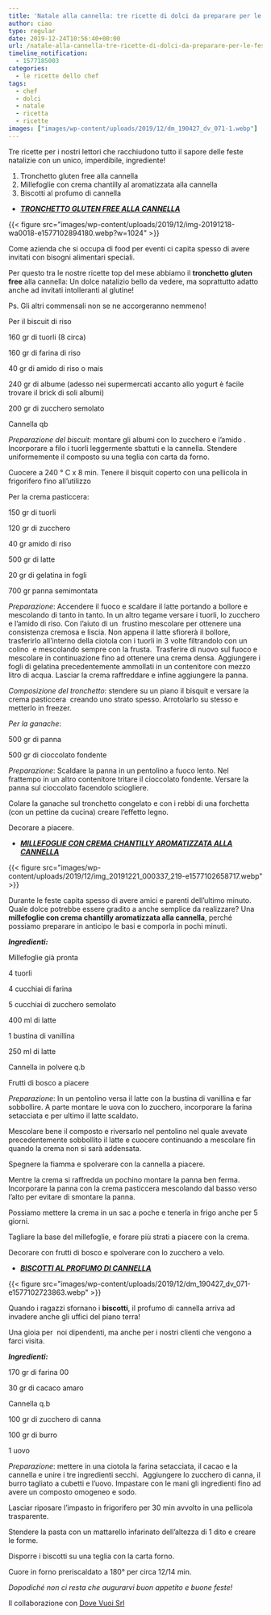 ```yaml
---
title: 'Natale alla cannella: tre ricette di dolci da preparare per le feste'
author: ciao
type: regular
date: 2019-12-24T10:56:40+00:00
url: /natale-alla-cannella-tre-ricette-di-dolci-da-preparare-per-le-feste/
timeline_notification:
  - 1577185003
categories:
  - le ricette dello chef
tags:
  - chef
  - dolci
  - natale
  - ricetta
  - ricette
images: ["images/wp-content/uploads/2019/12/dm_190427_dv_071-1.webp"]
---
```

Tre ricette per i nostri lettori che racchiudono tutto il sapore delle feste natalizie con un unico, imperdibile, ingrediente!

<ol class="wp-block-list">
  <li>
    Tronchetto gluten free alla cannella
  </li>
  <li>
    Millefoglie con crema chantilly al aromatizzata alla cannella
  </li>
  <li>
    Biscotti al profumo di cannella
  </li>
</ol>

<ul class="wp-block-list">
  <li>
    <strong><em><span style="text-decoration:underline;">TRONCHETTO GLUTEN FREE ALLA CANNELLA</span></em></strong>
  </li>
</ul>


{{< figure src="images/wp-content/uploads/2019/12/img-20191218-wa0018-e1577102894180.webp?w=1024" >}}


Come azienda che si occupa di food per eventi ci capita spesso di avere invitati con bisogni alimentari speciali. 

Per questo tra le nostre ricette top del mese abbiamo il **tronchetto gluten free** alla cannella: Un dolce natalizio bello da vedere, ma soprattutto adatto anche ad invitati intolleranti al glutine!

Ps. Gli altri commensali non se ne accorgeranno nemmeno!

Per il biscuit di riso

160 gr di tuorli (8 circa)

160 gr di farina di riso

40 gr di amido di riso o mais

240 gr di albume (adesso nei supermercati accanto allo yogurt è facile trovare il brick di soli albumi)

200 gr di zucchero semolato

Cannella qb

_Preparazione del biscuit_: montare gli albumi con lo zucchero e l’amido . Incorporare a filo i tuorli leggermente sbattuti e la cannella. Stendere uniformemente il composto su una teglia con carta da forno.

Cuocere a 240 ° C x 8 min. Tenere il bisquit coperto con una pellicola in frigorifero fino all’utilizzo

Per la crema pasticcera:

150 gr di tuorli

120 gr di zucchero

40 gr amido di riso

500 gr di latte

20 gr di gelatina in fogli

700 gr panna semimontata

_Preparazione_: Accendere il fuoco e scaldare il latte portando a bollore e mescolando di tanto in tanto. In un altro tegame versare i tuorli, lo zucchero e l&#8217;amido di riso. Con l’aiuto di un&nbsp; frustino mescolare per ottenere una consistenza cremosa e liscia. Non appena il latte sfiorerà il bollore, trasferirlo all’interno della ciotola con i tuorli in 3 volte filtrandolo con un colino&nbsp; e mescolando sempre con la frusta.&nbsp; Trasferire di nuovo sul fuoco e mescolare in continuazione fino ad ottenere una crema densa. Aggiungere i fogli di gelatina precedentemente ammollati in un contenitore con mezzo litro di acqua. Lasciar la crema raffreddare e infine aggiungere la panna.

_Composizione del tronchetto_: stendere su un piano il bisquit e versare la crema pasticcera&nbsp; creando uno strato spesso. Arrotolarlo su stesso e metterlo in freezer.

_Per la ganache_:&nbsp;

500 gr di panna

500 gr di cioccolato fondente

_Preparazione_: Scaldare la panna in un pentolino a fuoco lento. Nel frattempo in un altro contenitore tritare il cioccolato fondente. Versare la panna sul cioccolato facendolo sciogliere.

Colare la ganache sul tronchetto congelato e con i rebbi di una forchetta (con un pettine da cucina) creare l’effetto legno.

Decorare a piacere.

<ul class="wp-block-list">
  <li>
    <strong><em><span style="text-decoration:underline;">MILLEFOGLIE CON CREMA CHANTILLY AROMATIZZATA ALLA CANNELLA</span></em></strong>
  </li>
</ul>


{{< figure src="images/wp-content/uploads/2019/12/img_20191221_000337_219-e1577102658717.webp" >}}


Durante le feste capita spesso di avere amici e parenti dell’ultimo minuto. Quale dolce potrebbe essere gradito a anche semplice da realizzare? Una **millefoglie con crema chantilly aromatizzata alla cannella**, perché possiamo preparare in anticipo le basi e comporla in pochi minuti.

**_Ingredienti:_**

Millefoglie già pronta&nbsp;

4 tuorli

4 cucchiai di farina

5 cucchiai di zucchero semolato&nbsp;

400 ml di latte

1 bustina di vanillina

250 ml di latte

Cannella in polvere q.b

Frutti di bosco a piacere

_Preparazione_: In un pentolino versa il latte con la bustina di vanillina e far sobbollire. A parte montare le uova con lo zucchero, incorporare la farina setacciata e per ultimo il latte scaldato.

Mescolare bene il composto e riversarlo nel pentolino nel quale avevate precedentemente sobbollito il latte e cuocere continuando a mescolare fin quando la crema non si sarà addensata.

Spegnere la fiamma e spolverare con la cannella a piacere.

Mentre la crema si raffredda un pochino montare la panna ben ferma. Incorporare la panna con la crema pasticcera mescolando dal basso verso l’alto per evitare di smontare la panna.&nbsp;

Possiamo mettere la crema in un sac a poche e tenerla in frigo anche per 5 giorni.

Tagliare la base del millefoglie, e forare più strati a piacere con la crema.

Decorare con frutti di bosco e spolverare con lo zucchero a velo.

<ul class="wp-block-list">
  <li>
    <strong><em><span style="text-decoration:underline;">BISCOTTI AL PROFUMO DI CANNELLA</span></em></strong>
  </li>
</ul>


{{< figure src="images/wp-content/uploads/2019/12/dm_190427_dv_071-e1577102723863.webp" >}}


Quando i ragazzi sfornano i **biscotti**, il profumo di cannella arriva ad invadere anche gli uffici del piano terra!

Una gioia per&nbsp; noi dipendenti, ma anche per i nostri clienti che vengono a farci visita.

_**Ingredienti:**_

170 gr di farina 00

30 gr di cacaco amaro

Cannella q.b

100 gr di zucchero di canna

100 gr di burro

1 uovo

_Preparazione_: mettere in una ciotola la farina setacciata, il cacao e la cannella e unire i tre ingredienti secchi.&nbsp; Aggiungere lo zucchero di canna, il burro tagliato a cubetti e l’uovo. Impastare con le mani gli ingredienti fino ad avere un composto omogeneo e sodo.

Lasciar riposare l’impasto in frigorifero per 30 min avvolto in una pellicola trasparente.

Stendere la pasta con un mattarello infarinato dell’altezza di 1 dito e creare le forme.&nbsp;

Disporre i biscotti su una teglia con la carta forno.

Cuore in forno preriscaldato a 180° per circa 12/14 min.

_Dopodiché non ci resta che augurarvi buon appetito e buone feste!_



Il collaborazione con [Dove Vuoi Srl][1]

 [1]: http://www.dovevuoisrl.com/